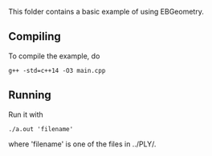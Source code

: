This folder contains a basic example of using EBGeometry.

Compiling
---------

To compile the example, do

    g++ -std=c++14 -O3 main.cpp

Running
-------

Run it with

    ./a.out 'filename'

where 'filename' is one of the files in ../PLY/. 